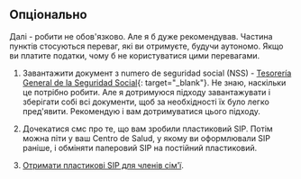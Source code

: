 ## Опціонально

Далі - робити не обов'язково. Але я б дуже рекомендував. Частина пунктів стосуються переваг, які ви отримуєте, будучи
аутономо. Якщо ви платите податки, чому б не користуватися цими перевагами.

1. Завантажити документ з numero de seguridad social (NSS) -
   [Tesorería General de la Seguridad Social](https://portal.seg-social.gob.es/wps/portal/importass/importass/bienvenida){:
   target="_blank"}. Не знаю, наскільки це потрібно робити. Але я дотримуюся підходу завантажувати і зберігати собі всі
   документи, щоб за необхідності їх було легко пред'явити. Рекомендую і вам дотримуватися цього підходу.

2. Дочекатися смс про те, що вам зробили пластиковий SIP. Потім можна піти у ваш Centro de Salud, у якому ви оформлювали
   SIP раніше, і обміняти паперовий SIP на постійний пластиковий.

3. [Отримати пластикові SIP для членів сім'ї](#отримання-пластикового-sip-для-членів-сімї).
